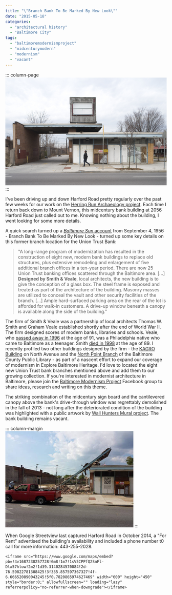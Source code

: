 ```yaml
---
title: "\"Branch Bank To Be Marked By New Look\""
date: "2015-05-18"
categories: 
  - "architectural history"
  - "Baltimore City"
tags: 
  - "baltimoremodernismproject"
  - "midcenturymodern"
  - "modernism"
  - "vacant"
---
```


::: column-page
![Featured image: Photograph by Camilo J. Vergara, 2013 January 9. Library of Congress, [vrg 00340](http://loc.gov/pictures/resource/vrg.00340/).](images/00340v.jpg)
:::

I've been driving up and down Harford Road pretty regularly over the past few weeks for our work on the [Herring Run Archaeology project](http://baltimoreheritage.org/project/herring-run-park-archeology/). Each time I return back down to Mount Vernon, this midcentury bank building at 2056 Harford Road just called out to me. Knowing nothing about the building, I went looking for some more details.

A quick search turned up a [*Baltimore Sun* account](https://historicsprawl.wordpress.com/?attachment_id=629) from September 4, 1956 - Branch Bank To Be Marked By New Look - turned up some key details on this former branch location for the Union Trust Bank:

> "A long-range program of modernization has resulted in the construction of eight new, modern bank buildings to replace old structures, plus extensive remodeling and enlargement of five additional branch offices in a ten-year period. There are now 25 Union Trust banking offices scattered through the Baltimore area. \[...\] **Designed by Smith & Veale**, local architects, the new building is to give the conception of a glass box. The steel frame is exposed and treated as part of the architecture of the building. Masonry masses are utilized to conceal the vault and other security facilities of the branch. \[...\] Ample hard-surfaced parking area on the rear of the lot is afforded for walk-in customers. A drive-up window beneath a canopy is available along the side of the building."

The firm of Smith & Veale was a partnership of local architects Thomas W. Smith and Graham Veale established shortly after the end of World War II. The firm designed scores of modern banks, libraries and schools. Veale, who [passed away in 1996](http://articles.baltimoresun.com/1996-01-19/news/1996019074_1_bethlehem-steel-owings-mills-mary-joan) at the age of 91, was a Philadelphia native who came to Baltimore as a teenager. Smith [died in 1998](http://articles.baltimoresun.com/1998-09-05/news/1998248050_1_gladys-mitchell-anne-county-sparks) at the age of 89. I recently profiled two other buildings designed by the firm - the [KAGRO Building](http://explore.baltimoreheritage.org/items/show/494) on North Avenue and the [North Point Branch](http://explore.baltimoreheritage.org/items/show/495) of the Baltimore County Public Library - as part of a nascent effort to expand our coverage of modernism in Explore Baltimore Heritage. I'd love to located the eight new Union Trust bank branches mentioned above and add them to our growing collection. If you're interested in modernist architecture in Baltimore, please join the [Baltimore Modernism Project](https://www.facebook.com/groups/712305302197735/) Facebook group to share ideas, research and writing on this theme.

The striking combination of the midcentury sign board and the cantilevered canopy above the bank's drive-through window was regrettably demolished in the fall of 2013 - not long after the deteriorated condition of the building was highlighted with a public artwork by [Wall Hunters Mural project](https://slumlordwatch.wordpress.com/2013/07/18/2058-2056-harford-road/). The bank building remains vacant.

::: column-margin
![Photograph by Nether via Baltimore Slumlord Watch.](images/2056_2058_harford_road_update.jpg)
:::

When Google Streetview last captured Harford Road in October 2014, a "For Rent" advertised the building's availability and included a phone number t0 call for more information: 443-255-2028.

```{=html}
<iframe src="https://www.google.com/maps/embed?pb=!4v1687230257728!6m8!1m7!1sV5CPPfQ2SnFl-Dlx57hlow!2m2!1d39.3140284570084!2d-76.59822781308425!3f335.857597367327!4f-6.666520890043245!5f0.7820865974627469" width="600" height="450" style="border:0;" allowfullscreen="" loading="lazy" referrerpolicy="no-referrer-when-downgrade"></iframe>
```

